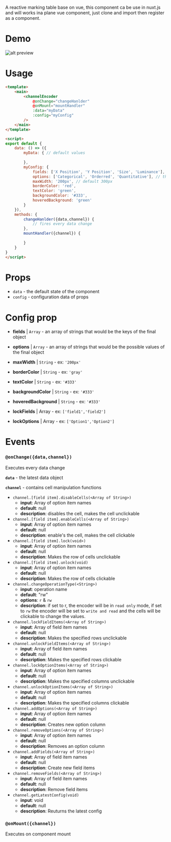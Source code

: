 A reactive marking table base on vue, this component ca be use in nuxt.js and will works ina  plane vue component, just clone and import then register as a component.
# Demo
![alt preview](preview.gif)

# Usage
```html
<template>
    <main>
        <channelEncoder 
            @onChange="changeHanlder"
            @onMount="mountHandler"
            :data="myData"
            :config="myConfig"
        />
    </main>
</template>

<script>
export default {
    data: () => ({
        myData: { // default values
            
        },
        myConfig: {
            fields: ['X Position', 'Y Position', 'Size', 'Luminance'], // the object keys, array of strings
            options: ['Categorical', 'Orderred', 'Quantitative'], // the possible value of those keys, array of strings or number
            maxWidth: '200px', // default 300px
            borderColor: 'red',
            textColor: 'green',
            backgroundColor: '#333',
            hoveredBackground: 'green'
        }
    }),
    methods: {
        changeHanlder({data,channel}) {
            // fires every data change
        },
        mountHandler({channel}) {
            
        }
    }
}
</script>
```

# Props
- `data` - the default state of the component
- `config` - configuration data of props

# Config prop
- **fields** | `Array` - an array of strings that would be the keys of the final object 
- **options** | `Array` - an array of strings that would be the possible values of the final object

- **maxWidth** | `String` - ex: `'200px'`

- **borderColor** | `String` - ex: `'gray'`

- **textColor** | `String` - ex: `'#333'`

- **backgroundColor** | `String` - ex: `'#333'`

- **hoveredBackground** | `String` - ex: `'#333'`

- **lockFields** | Array - ex: `['field1','field2']`

- **lockOptions** | Array - ex: `['Option1','Option2']`
# Events
### `@onChange({data,channel})`
Executes every data change

**`data`** - the latest data object

**`channel`** - contains cell manipulation functions
- `channel.[field item].disableCells(<Array of String>)` 
    - **input**: Array of option item names
    - **default**: null
    - **description**: disables the cell, makes the cell unclickable
- `channel.[field item].enableCells(<Array of String>)` 
    - **input**: Array of option item names
    - **default**: null
    - **description**: enable's the cell, makes the cell clickable
- `channel.[field item].lock(void>)`
    - **input**: Array of option item names
    - **default**: null
    - **description**: Makes the row of cells unclickable
- `channel.[field item].unlock(void)`
    - **input**: Array of option item names
    - **default**: null
    - **description**: Makes the row of cells clickable
- `channel.changeOperationType(<String>)`
    - **input**: operation name
    - **default**: "rw"
    - **options**: `r` & `rw`
    - **description**: if set to r, the encoder will be in `read only` mode, if set to `rw` the encoder will be set to `write and read` and the cells will be clickable to change the values.
- `channel.lockFieldItems(<Array of String>)`
    - **input**: Array of field item names
    - **default**: null
    - **description**: Makes the specified rows unclickable
- `channel.unlockFieldItems(<Array of String>)`
    - **input**: Array of field item names
    - **default**: null
    - **description**: Makes the specified rows clickable
- `channel.lockOptionItems(<Array of String>)`
    - **input**: Array of option item names
    - **default**: null
    - **description**: Makes the specified columns unclickable
- `channel.unlockOptionItems(<Array of String>)`
    - **input**: Array of option item names
    - **default**: null
    - **description**: Makes the specified columns clickable
- `channel.addOptions(<Array of String>)`
    - **input**: Array of option item names
    - **default**: null
    - **description**: Creates new option column
- `channel.removeOptions(<Array of String>)`
    - **input**: Array of option item names
    - **default**: null
    - **description**: Removes an option column
- `channel.addFields(<Array of String>)`
    - **input**: Array of field item names
    - **default**: null
    - **description**: Create new field items
- `channel.removeFields(<Array of String>)`
    - **input**: Array of field item names
    - **default**: null
    - **description**: Remove field items
- `channel.getLatestConfig(void)`
    - **input**: void
    - **default**: null
    - **description**: Reuturns the latest config

### `@onMount({channel})`
Executes on component mount
